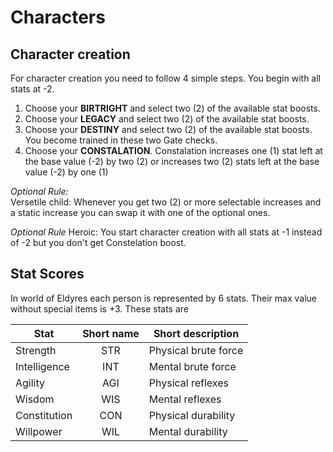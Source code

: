 # Characters

## Character creation

<!-- I need to clarify how increases work and probably tag them better in actual documents. That way players won't get confused what and by how much they should increase -->

For character creation you need to follow 4 simple steps. You begin with all stats at -2.

1. Choose your **BIRTRIGHT** and select two (2) of the available stat boosts.
2. Choose your **LEGACY** and select two (2) of the available stat boosts.
3. Choose your **DESTINY** and select two (2) of the available stat boosts. You become trained in these two Gate checks.
4. Choose your **CONSTALATION**. Constalation increases one (1) stat left at the base value (-2) by two (2) or increases two (2) stats left at the base value (-2) by one (1)

*Optional Rule:*  
Versetile child: Whenever you get two (2) or more selectable increases and a static increase you can swap it with one of the optional ones.

*Optional Rule*
Heroic: You start character creation with all stats at -1 instead of -2 but you don't get Constelation boost.

## Stat Scores

In world of Eldyres each person is represented by 6 stats. Their max value without special items is +3. These stats are

| Stat | Short name | Short description |
|---|:---:|---|
| Strength | STR | Physical brute force |
| Intelligence | INT | Mental brute force |
| Agility | AGI | Physical reflexes |
| Wisdom | WIS | Mental reflexes |
| Constitution | CON | Physical durability |
| Willpower | WIL | Mental durability |
